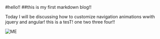 #hello!!
##this is my first markdown blog!!

Today I will be discussing how to customize navigation animations wwith jquery and angular! this is a tesT! one two three four!!

![ME](views/blog/me.jpg)
